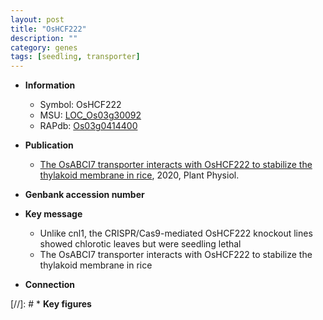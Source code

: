 ```yaml
---
layout: post
title: "OsHCF222"
description: ""
category: genes
tags: [seedling, transporter]
---
```


* **Information**  
    + Symbol: OsHCF222  
    + MSU: [LOC_Os03g30092](http://rice.plantbiology.msu.edu/cgi-bin/ORF_infopage.cgi?orf=LOC_Os03g30092)  
    + RAPdb: [Os03g0414400](http://rapdb.dna.affrc.go.jp/viewer/gbrowse_details/irgsp1?name=Os03g0414400)  

* **Publication**  
    + [The OsABCI7 transporter interacts with OsHCF222 to stabilize the thylakoid membrane in rice](http://www.ncbi.nlm.nih.gov/pubmed?term=The+OsABCI7+transporter+interacts+with+OsHCF222+to+stabilize+the+thylakoid+membrane+in+rice%5BTitle%5D), 2020, Plant Physiol.

* **Genbank accession number**  

* **Key message**  
    + Unlike cnl1, the CRISPR/Cas9-mediated OsHCF222 knockout lines showed chlorotic leaves but were seedling lethal
    + The OsABCI7 transporter interacts with OsHCF222 to stabilize the thylakoid membrane in rice

* **Connection**  

[//]: # * **Key figures**  


